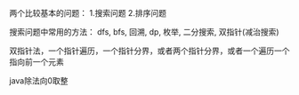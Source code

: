两个比较基本的问题：
1.搜索问题
2.排序问题

搜索问题中常用的方法：
dfs, bfs, 回溯, dp, 枚举, 二分搜索, 双指针(减治搜索)

双指针法，一个指针遍历，一个指针分界，或者两个指针分界，或者一个遍历一个指向前一个元素

java除法向0取整